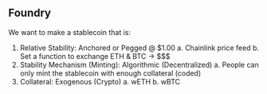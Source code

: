 ## Foundry
We want to make a stablecoin that is:
1. Relative Stability: Anchored or Pegged @ $1.00
    a. Chainlink price feed
    b. Set a function to exchange ETH & BTC -> $$$
2. Stability Mechanism (Minting): Algorithmic (Decentralized)
    a. People can only mint the stablecoin with enough collateral (coded)
3. Collateral: Exogenous (Crypto)
    a. wETH
    b. wBTC
